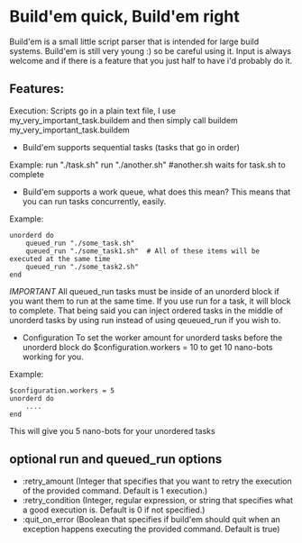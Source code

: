 Build'em quick, Build'em right
==============================

Build'em is a small little script parser that is intended for large build systems.
Build'em is still very young :) so be careful using it.  Input is always welcome and if there is a feature that you just half to have i'd probably do it.


Features:
---------
	
Execution:
Scripts go in a plain text file, I use my\_very\_important\_task.buildem
and then simply call buildem my\_very\_important\_task.buildem
	
* Build'em supports sequential tasks (tasks that go in order)
	
Example:
	run "./task.sh"
	run "./another.sh" #another.sh waits for task.sh to complete

* Build'em supports a work queue, what does this mean?
This means that you can run tasks concurrently, easily.

Example:

	unorderd do
		queued_run "./some_task.sh"
		queued_run "./some_task1.sh"  # All of these items will be executed at the same time
		queued_run "./some_task2.sh"
	end
   
*IMPORTANT*  All queued\_run tasks must be inside of an unorderd block if you want them to run at the same time. If you use run for a task, it will block to complete.
That being said you can inject ordered tasks in the middle of unorderd tasks by using run instead of using qeueued_run if you wish to.

* Configuration
To set the worker amount for unorderd tasks before the unorderd block do $configuration.workers = 10 to get 10 nano-bots working for you.

Example:

	$configuration.workers = 5
	unorderd do
		....
	end
	
This will give you 5 nano-bots for your unordered tasks


optional run and queued_run options
--------------------------
* :retry\_amount    (Integer that specifies that you want to retry the execution of the provided command. Default is 1 execution.)
* :retry\_condition (Integer, regular expression, or string that specifies what a good execution is. Default is 0 if not specified.)
* :quit\_on\_error  (Boolean that specifies if build'em should quit when an exception happens executing the provided command. Default is true)


